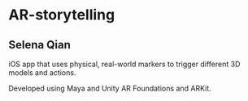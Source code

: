 # AR-storytelling

## Selena Qian

iOS app that uses physical, real-world markers to trigger different 3D models and actions.

Developed using Maya and Unity AR Foundations and ARKit.
